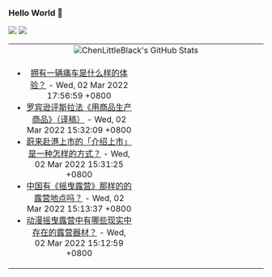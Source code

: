 ### Hello World 👋

[![](https://img.shields.io/badge/@ChenLittleBlack-1a6c81?style=flat&logo=java&logoColor=1a6c81&label=Java&colorA=ffffff)](https://www.java.com/)
[![](https://img.shields.io/badge/@ChenLittleBlack-41b883?style=flat&logo=vuedotjs&logoColor=41b883&label=Vue&colorA=ffffff)](https://cn.vuejs.org/)

<table>
<tr>
<td colspan="2" style="text-align: center;">
<img alt="ChenLittleBlack's GitHub Stats" src="https://github-readme-stats.vercel.app/api?username=ChenLittleBlack&show_icons=true&icon_color=CE1D2D&text_color=718096&bg_color=ffffff&hide_title=true" />
</td>
</tr>
<tr>
<td align="center" valign="middle">

<!-- START_SECTION:blog -->
* <a href='http://www.zhihu.com/question/276326939/answer/2320621396?utm_campaign=rss&utm_medium=rss&utm_source=rss&utm_content=title' target='_blank'>拥有一辆痛车是什么样的体验？</a> - Wed, 02 Mar 2022 17:56:59 +0800
* <a href='http://zhuanlan.zhihu.com/p/474046134?utm_campaign=rss&utm_medium=rss&utm_source=rss&utm_content=title' target='_blank'>罗宾逊评斯拉法《用商品生产商品》（译稿）</a> - Wed, 02 Mar 2022 15:32:09 +0800
* <a href='http://www.zhihu.com/question/519157250/answer/2369960628?utm_campaign=rss&utm_medium=rss&utm_source=rss&utm_content=title' target='_blank'>蔚来赴港上市的「介绍上市」是一种怎样的方式？</a> - Wed, 02 Mar 2022 15:31:25 +0800
* <a href='http://www.zhihu.com/question/322879658/answer/2325189909?utm_campaign=rss&utm_medium=rss&utm_source=rss&utm_content=title' target='_blank'>中国有《摇曳露营》那样的的露营地点吗？</a> - Wed, 02 Mar 2022 15:13:37 +0800
* <a href='http://www.zhihu.com/question/266747396/answer/2326389973?utm_campaign=rss&utm_medium=rss&utm_source=rss&utm_content=title' target='_blank'>动漫摇曳露营中有哪些现实中存在的露营器材？</a> - Wed, 02 Mar 2022 15:12:59 +0800
<!-- END_SECTION:blog -->

</td>
<td valign="middle" width="50%">

<!-- START_SECTION:douban -->

<!-- END_SECTION:douban -->

</td>
</tr>
</table>
